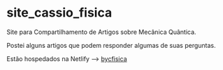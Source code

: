 # site_cassio_fisica
Site para Compartilhamento de Artigos sobre Mecânica Quântica.

Postei alguns artigos que podem responder algumas de suas perguntas.

Estão hospedados na Netlify -->
[bycfisica](https://bycfisica.netlify.app/)
